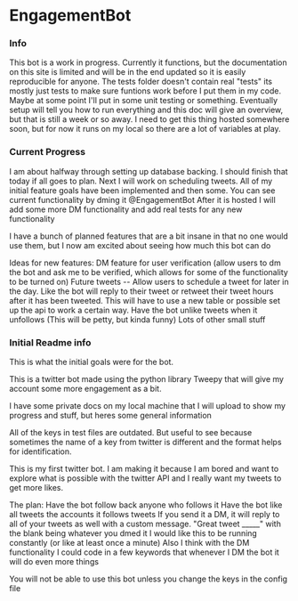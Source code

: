 # EngagementBot

### Info
This bot is a work in progress. Currently it functions, but the documentation on this site is limited and will be in the end updated so it is easily reproducible for anyone. 
The tests folder doesn't contain real "tests" its mostly just tests to make sure funtions work before I put them in my code. Maybe at some point I'll put in some unit testing or something. 
Eventually setup will tell you how to run everything and this doc will give an overview, but that is still a week or so away. I need to get this thing hosted somewhere soon, but for now it runs on my local so there are a lot of variables at play.


### Current Progress
I am about halfway through setting up database backing. I should finish that today if all goes to plan. Next I will work on scheduling tweets. 
All of my initial feature goals have been implemented and then some. You can see current functionality by dming it @EngagementBot
After it is hosted I will add some more DM functionality and add real tests for any new functionality

I have a bunch of planned features that are a bit insane in that no one would use them, but I now am excited about seeing how much this bot can do

Ideas for new features:
DM feature for user verification (allow users to dm the bot and ask me to be verified, which allows for some of the functionality to be turned on)
Future tweets -- Allow users to schedule a tweet for later in the day. Like the bot will reply to their tweet or retweet their tweet hours after it has been tweeted. This will have to use a new table or possible set up the api to work a certain way.
Have the bot unlike tweets when it unfollows (This will be petty, but kinda funny)
Lots of other small stuff



### Initial Readme info
This is what the initial goals were for the bot.

This is a twitter bot made using the python library Tweepy that will give my account some more engagement as a bit.

I have some private docs on my local machine that I will upload to show my progress and stuff, but heres some general information

All of the keys in test files are outdated. But useful to see because sometimes the name of a key from twitter is different and the format helps for identification.

This is my first twitter bot. I am making it because I am bored and want to explore what is possible with the twitter API and I really want my tweets to get more likes.


The plan:
Have the bot follow back anyone who follows it
Have the bot like all tweets the accounts it follows tweets
If you send it a DM, it will reply to all of your tweets as well with a custom message. "Great tweet _____" with the blank being whatever you dmed it
I would like this to be running constantly (or like at least once a minute)
Also I think with the DM functionality I could code in a few keywords that whenever I DM the bot it will do even more things



You will not be able to use this bot unless you change the keys in the config file
